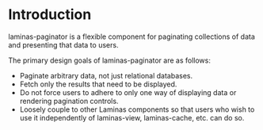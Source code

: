 # Introduction

laminas-paginator is a flexible component for paginating collections of data and
presenting that data to users.

The primary design goals of laminas-paginator are as follows:

- Paginate arbitrary data, not just relational databases.
- Fetch only the results that need to be displayed.
- Do not force users to adhere to only one way of displaying data or rendering
  pagination controls.
- Loosely couple to other Laminas components so that users who wish to
  use it independently of laminas-view, laminas-cache, etc. can do so.
